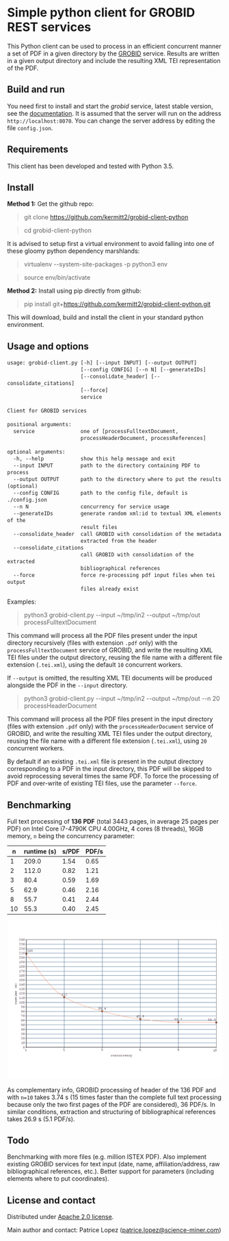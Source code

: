 # Simple python client for GROBID REST services

This Python client can be used to process in an efficient concurrent manner a set of PDF in a given directory by the [GROBID](https://github.com/kermitt2/grobid) service. Results are written in a given output directory and include the resulting XML TEI representation of the PDF. 

## Build and run

You need first to install and start the *grobid* service, latest stable version, see the [documentation](http://grobid.readthedocs.io/). It is assumed that the server will run on the address `http://localhost:8070`. You can change the server address by editing the file `config.json`.

## Requirements

This client has been developed and tested with Python 3.5.

## Install

__Method 1:__ Get the github repo:

> git clone https://github.com/kermitt2/grobid-client-python

> cd grobid-client-python

It is advised to setup first a virtual environment to avoid falling into one of these gloomy python dependency marshlands:

> virtualenv --system-site-packages -p python3 env

> source env/bin/activate

__Method 2:__ Install using pip directly from github:

> pip install git+https://github.com/kermitt2/grobid-client-python.git

This will download, build and install the client in your standard python environment. 

## Usage and options

```
usage: grobid-client.py [-h] [--input INPUT] [--output OUTPUT]
                        [--config CONFIG] [--n N] [--generateIDs]
                        [--consolidate_header] [--consolidate_citations]
                        [--force]
                        service

Client for GROBID services

positional arguments:
  service               one of [processFulltextDocument,
                        processHeaderDocument, processReferences]

optional arguments:
  -h, --help            show this help message and exit
  --input INPUT         path to the directory containing PDF to process
  --output OUTPUT       path to the directory where to put the results (optional)
  --config CONFIG       path to the config file, default is ./config.json
  --n N                 concurrency for service usage
  --generateIDs         generate random xml:id to textual XML elements of the
                        result files
  --consolidate_header  call GROBID with consolidation of the metadata
                        extracted from the header
  --consolidate_citations
                        call GROBID with consolidation of the extracted
                        bibliographical references
  --force               force re-processing pdf input files when tei output
                        files already exist
```

Examples:

> python3 grobid-client.py --input ~/tmp/in2 --output ~/tmp/out processFulltextDocument

This command will process all the PDF files present under the input directory recursively (files with extension `.pdf` only) with the `processFulltextDocument` service of GROBID, and write the resulting XML TEI files under the output directory, reusing the file name with a different file extension (`.tei.xml`), using the default `10` concurrent workers. 

If `--output` is omitted, the resulting XML TEI documents will be produced alongside the PDF in the `--input` directory.

> python3 grobid-client.py --input ~/tmp/in2 --output ~/tmp/out --n 20 processHeaderDocument

This command will process all the PDF files present in the input directory (files with extension `.pdf` only) with the `processHeaderDocument` service of GROBID, and write the resulting XML TEI files under the output directory, reusing the file name with a different file extension (`.tei.xml`), using `20` concurrent workers. 

By default if an existing `.tei.xml` file is present in the output directory corresponding to a PDF in the input directory, this PDF will be skipped to avoid reprocessing several times the same PDF. To force the processing of PDF and over-write of existing TEI files, use the parameter `--force`.   


## Benchmarking

Full text processing of __136 PDF__ (total 3443 pages, in average 25 pages per PDF) on Intel Core i7-4790K CPU 4.00GHz, 4 cores (8 threads), 16GB memory, `n` being the concurrency parameter:

| n  | runtime (s)| s/PDF | PDF/s |
|----|------------|-------|-------|
| 1  | 209.0 | 1.54       | 0.65 |
| 2  | 112.0 | 0.82       | 1.21 |
| 3  | 80.4  | 0.59       | 1.69 |
| 5  | 62.9  | 0.46       | 2.16 |
| 8  | 55.7  | 0.41       | 2.44 |
| 10 | 55.3  | 0.40       | 2.45 |

![Runtime Plot](resources/20180928112135.png)

As complementary info, GROBID processing of header of the 136 PDF and with `n=10` takes 3.74 s (15 times faster than the complete full text processing because only the two first pages of the PDF are considered), 36 PDF/s. In similar conditions, extraction and structuring of bibliographical references takes 26.9 s (5.1 PDF/s).

## Todo

Benchmarking with more files (e.g. million ISTEX PDF). Also implement existing GROBID services for text input (date, name, affiliation/address, raw bibliographical references, etc.). Better support for parameters (including elements where to put coordinates).

## License and contact

Distributed under [Apache 2.0 license](http://www.apache.org/licenses/LICENSE-2.0). 

Main author and contact: Patrice Lopez (<patrice.lopez@science-miner.com>)
